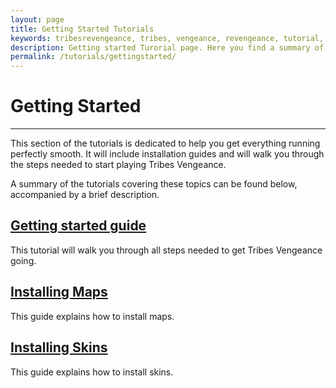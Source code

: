 ```yaml
---
layout: page
title: Getting Started Tutorials
keywords: tribesrevengeance, tribes, vengeance, revengeance, tutorial, getting, started, installation, troubleshoot, help, map, skin, game, console, resolution, launcher, browser 
description: Getting started Turorial page. Here you find a summary of all tutorials which help you get started.
permalink: /tutorials/gettingstarted/
---
```


# Getting Started 

* * *

This section of the tutorials is dedicated to help you get everything running perfectly smooth. It will include installation guides and will walk you through the steps needed to start playing Tribes Vengeance.

  

A summary of the tutorials covering these topics can be found below, accompanied by a brief description.

  
  

## [Getting started guide](/tutorials/gettingstarted/gettingstartedguide.html)

This tutorial will walk you through all steps needed to get Tribes Vengeance going.

  

## [Installing Maps](/tutorials/gettingstarted/installingmaps.html)

This guide explains how to install maps.

  

## [Installing Skins](/tutorials/gettingstarted/installingskins.html)

This guide explains how to install skins.
